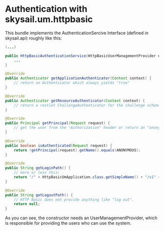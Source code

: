# Authentication with skysail.um.httpbasic

This bundle implements the AuthenticationSercive Interface \(defined in skysail.api\) roughly like this:

```java
(...) 

public HttpBasicAuthenticationService(HttpBasicUserManagementProvider userManagementProvider) {
    ...
}

@Override
public Authenticator getApplicationAuthenticator(Context context) {
    // return an Authenticator which always yields "true" 
}

@Override
public Authenticator getResourceAuthenticator(Context context) {
    // return a restlet ChallengeAuthenticator for the challenge schema "HTTP_BASIC".
}

@Override
public Principal getPrincipal(Request request) {
    // get the user from the "Authorization" header or return an "anonymous user".
}

@Override
public boolean isAuthenticated(Request request) {
    return !getPrincipal(request).getName().equals(ANONYMOUS);
}

@Override
public String getLoginPath() {
    // more or less this:
    return "/" + HttpBasicUmApplication.class.getSimpleName() + "/v1" + SkysailRootApplication.LOGIN_PATH;
}

@Override
public String getLogoutPath() {
    // HTTP Basic does not provide anything like "log out".
    return null;
}
```

As you can see, the constructor needs an UserManagementProvider, which is responsible for providing the users who can use the system.

